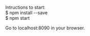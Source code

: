 Intructions to start:
</br>
$ npm install --save
</br>
$ npm start

Go to localhost:8090 in your browser.
